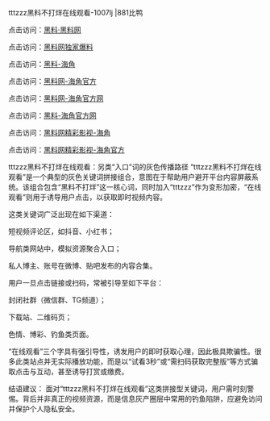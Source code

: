 tttzzz黑料不打烊在线观看-1007lj |881比鸭

点击访问：<a href="https://heiliaolvzlu3.pages.dev">黑料·黑料网</a>

点击访问：<a href="https://heiliaoyvnrda.pages.dev">黑料网独家爆料</a>

点击访问：<a href="https://heiliaokof3cy.pages.dev">黑料-海角</a>

点击访问：<a href="https://heiliaotlyq53.pages.dev">黑料网-海角官方</a>

点击访问：<a href="https://heiliao3gvg9x.pages.dev">黑料网-海角官方网</a>

点击访问：<a href="https://jha.pages.dev/">黑料-海角官方网</a>

点击访问：<a href="https://heiliaoxfe5rb.pages.dev">黑料网精彩影视-海角</a>

点击访问：<a href="https://heiliaoubleqx.pages.dev">黑料网精彩影视-海角官方</a>

tttzzz黑料不打烊在线观看：另类“入口”词的灰色传播路径
“tttzzz黑料不打烊在线观看”是一个典型的灰色关键词拼接组合，意图在于帮助用户避开平台内容屏蔽系统。该组合包含“黑料不打烊”这一核心词，同时加入“tttzzz”作为变形加密，“在线观看”则用于诱导用户点击，以获取即时视频内容。

这类关键词广泛出现在如下渠道：

短视频评论区，如抖音、小红书；

导航类网站中，模拟资源聚合入口；

私人博主、账号在微博、贴吧发布的内容合集。

用户一旦点击链接或扫码，常被引导至如下平台：

封闭社群（微信群、TG频道）；

下载站、二维码页；

色情、博彩、钓鱼类页面。

“在线观看”三个字具有强引导性，诱发用户的即时获取心理，因此极具欺骗性。很多此类站点并无实际播放功能，而是以“试看3秒”或“需扫码获取完整版”等方式骗取点击与互动，甚至诱导打赏或缴费。

结语建议：
面对“tttzzz黑料不打烊在线观看”这类拼接型关键词，用户需时刻警惕。背后并非真正的视频资源，而是信息灰产圈层中常用的钓鱼陷阱，应避免访问并保护个人隐私安全。
